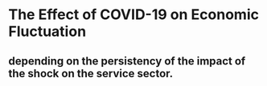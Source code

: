 # The Effect of COVID-19 on Economic Fluctuation 
## depending on the persistency of the impact of the shock on the service sector.


